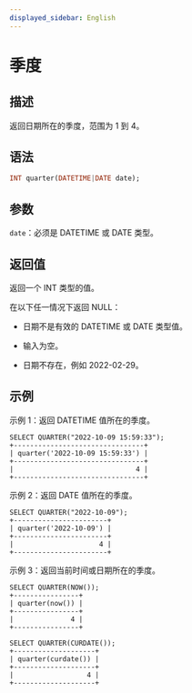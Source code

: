 ```yaml
---
displayed_sidebar: English
---
```


# 季度

## 描述

返回日期所在的季度，范围为 1 到 4。

## 语法

```Haskell
INT quarter(DATETIME|DATE date);
```

## 参数

`date`：必须是 DATETIME 或 DATE 类型。

## 返回值

返回一个 INT 类型的值。

在以下任一情况下返回 NULL：

- 日期不是有效的 DATETIME 或 DATE 类型值。

- 输入为空。

- 日期不存在，例如 2022-02-29。

## 示例

示例 1：返回 DATETIME 值所在的季度。

```Plain
SELECT QUARTER("2022-10-09 15:59:33");
+--------------------------------+
| quarter('2022-10-09 15:59:33') |
+--------------------------------+
|                              4 |
+--------------------------------+
```

示例 2：返回 DATE 值所在的季度。

```Plain
SELECT QUARTER("2022-10-09");
+-----------------------+
| quarter('2022-10-09') |
+-----------------------+
|                     4 |
+-----------------------+
```

示例 3：返回当前时间或日期所在的季度。

```Plain
SELECT QUARTER(NOW());
+----------------+
| quarter(now()) |
+----------------+
|              4 |
+----------------+

SELECT QUARTER(CURDATE());
+--------------------+
| quarter(curdate()) |
+--------------------+
|                  4 |
+--------------------+
```